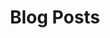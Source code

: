 ---
title: "Blog Posts"
meta_title: ""
description: "this is meta description"

banner:
  title: "Resources For Makers & Creatives To Learn"
  subtitle: "Our Blog Posts"

recent_posts:
  enable: true
  title: "More Related Articles"
---